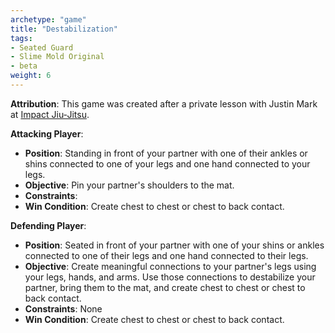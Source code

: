 ```yaml
---
archetype: "game"
title: "Destabilization"
tags: 
- Seated Guard
- Slime Mold Original
- beta
weight: 6
---
```

**Attribution**: This game was created after a private lesson with Justin Mark at [Impact Jiu-Jitsu](https://www.impactjj.com/).

**Attacking Player**:
  * **Position**: Standing in front of your partner with one of their ankles or shins connected to one of your legs and one hand connected to your legs.
  * **Objective**: Pin your partner's shoulders to the mat.
  * **Constraints**: 
  * **Win Condition**: Create chest to chest or chest to back contact.

**Defending Player**:
  * **Position**: Seated in front of your partner with one of your shins or ankles connected to one of their legs and one hand connected to their legs.
  * **Objective**: Create meaningful connections to your partner's legs using your legs, hands, and arms. Use those connections to destabilize your partner, bring them to the mat, and create chest to chest or chest to back contact.
  * **Constraints**: None
  * **Win Condition**: Create chest to chest or chest to back contact.